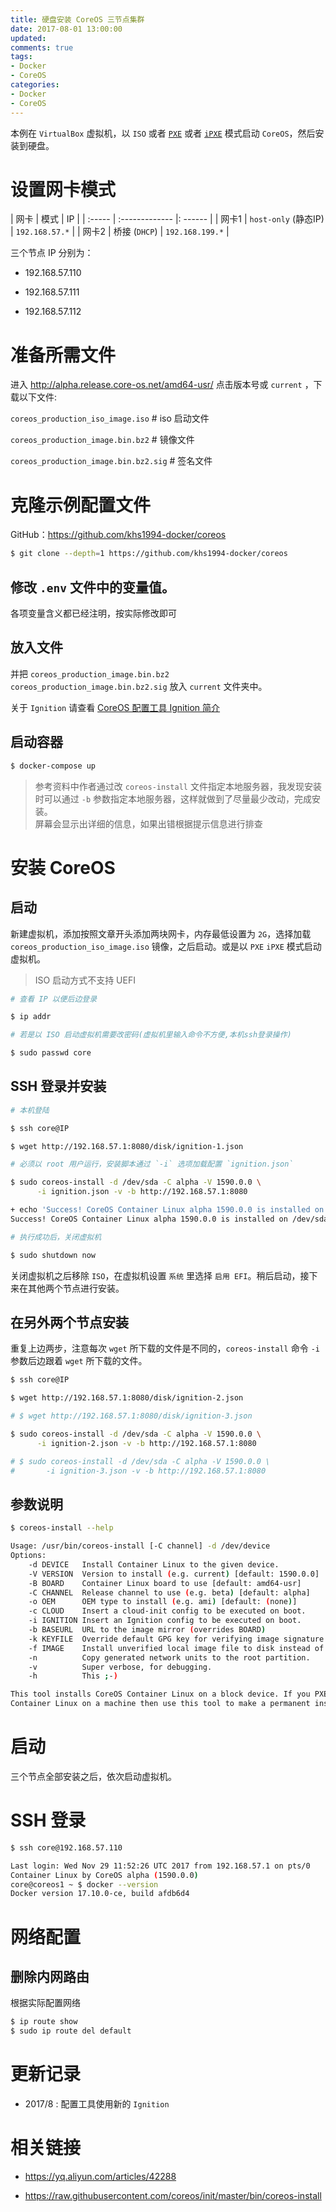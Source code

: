 ```yaml
---
title: 硬盘安装 CoreOS 三节点集群
date: 2017-08-01 13:00:00
updated:
comments: true
tags:
- Docker
- CoreOS
categories:
- Docker
- CoreOS
---
```



本例在 `VirtualBox` 虚拟机，以 `ISO` 或者 [`PXE`](boot-pxe-new.html) 或者 [`iPXE`](boot-ipxe.html) 模式启动 `CoreOS`，然后安装到硬盘。

<!--more-->

# 设置网卡模式

| 网卡    | 模式                 | IP              |
| :----- | :-------------       |: ------         |
| 网卡1   | `host-only` (静态IP)  | `192.168.57.*` |
| 网卡2   | 桥接 (`DHCP`)        | `192.168.199.*` |

三个节点 IP 分别为：

* 192.168.57.110

* 192.168.57.111

* 192.168.57.112

# 准备所需文件

进入 http://alpha.release.core-os.net/amd64-usr/ 点击版本号或 `current` ，下载以下文件:

`coreos_production_iso_image.iso`       # iso 启动文件

`coreos_production_image.bin.bz2`       # 镜像文件

`coreos_production_image.bin.bz2.sig`   # 签名文件

# 克隆示例配置文件

GitHub：https://github.com/khs1994-docker/coreos

```bash
$ git clone --depth=1 https://github.com/khs1994-docker/coreos
```

## 修改 `.env` 文件中的变量值。

各项变量含义都已经注明，按实际修改即可

## 放入文件

并把 `coreos_production_image.bin.bz2` `coreos_production_image.bin.bz2.sig` 放入 `current` 文件夹中。

关于 `Ignition` 请查看 [CoreOS 配置工具 Ignition 简介](ignition.html)

## 启动容器

```bash
$ docker-compose up
```

>参考资料中作者通过改 `coreos-install` 文件指定本地服务器，我发现安装时可以通过 `-b` 参数指定本地服务器，这样就做到了尽量最少改动，完成安装。  
屏幕会显示出详细的信息，如果出错根据提示信息进行排查

# 安装 CoreOS

## 启动

新建虚拟机，添加按照文章开头添加两块网卡，内存最低设置为 `2G`，选择加载 `coreos_production_iso_image.iso` 镜像，之后启动。或是以 `PXE` `iPXE` 模式启动虚拟机。

> ISO 启动方式不支持 UEFI

```bash
# 查看 IP 以便后边登录

$ ip addr

# 若是以 ISO 启动虚拟机需要改密码(虚拟机里输入命令不方便,本机ssh登录操作)

$ sudo passwd core
```

## SSH 登录并安装

```bash
# 本机登陆

$ ssh core@IP

$ wget http://192.168.57.1:8080/disk/ignition-1.json

# 必须以 root 用户运行，安装脚本通过 `-i` 选项加载配置 `ignition.json`

$ sudo coreos-install -d /dev/sda -C alpha -V 1590.0.0 \
      -i ignition.json -v -b http://192.168.57.1:8080

+ echo 'Success! CoreOS Container Linux alpha 1590.0.0 is installed on /dev/sda'
Success! CoreOS Container Linux alpha 1590.0.0 is installed on /dev/sda

# 执行成功后，关闭虚拟机

$ sudo shutdown now  
```

关闭虚拟机之后移除 `ISO`，在虚拟机设置 `系统` 里选择 `启用 EFI`。稍后启动，接下来在其他两个节点进行安装。

## 在另外两个节点安装

重复上边两步，注意每次 `wget` 所下载的文件是不同的，`coreos-install` 命令 `-i` 参数后边跟着 `wget` 所下载的文件。

```bash
$ ssh core@IP

$ wget http://192.168.57.1:8080/disk/ignition-2.json

# $ wget http://192.168.57.1:8080/disk/ignition-3.json

$ sudo coreos-install -d /dev/sda -C alpha -V 1590.0.0 \
      -i ignition-2.json -v -b http://192.168.57.1:8080

# $ sudo coreos-install -d /dev/sda -C alpha -V 1590.0.0 \
#       -i ignition-3.json -v -b http://192.168.57.1:8080  
```

## 参数说明

```bash
$ coreos-install --help

Usage: /usr/bin/coreos-install [-C channel] -d /dev/device
Options:
    -d DEVICE   Install Container Linux to the given device.
    -V VERSION  Version to install (e.g. current) [default: 1590.0.0]
    -B BOARD    Container Linux board to use [default: amd64-usr]
    -C CHANNEL  Release channel to use (e.g. beta) [default: alpha]
    -o OEM      OEM type to install (e.g. ami) [default: (none)]
    -c CLOUD    Insert a cloud-init config to be executed on boot.
    -i IGNITION Insert an Ignition config to be executed on boot.
    -b BASEURL  URL to the image mirror (overrides BOARD)
    -k KEYFILE  Override default GPG key for verifying image signature
    -f IMAGE    Install unverified local image file to disk instead of fetching
    -n          Copy generated network units to the root partition.
    -v          Super verbose, for debugging.
    -h          This ;-)

This tool installs CoreOS Container Linux on a block device. If you PXE booted
Container Linux on a machine then use this tool to make a permanent install.  
```

# 启动

三个节点全部安装之后，依次启动虚拟机。

# SSH 登录

```bash
$ ssh core@192.168.57.110

Last login: Wed Nov 29 11:52:26 UTC 2017 from 192.168.57.1 on pts/0
Container Linux by CoreOS alpha (1590.0.0)
core@coreos1 ~ $ docker --version
Docker version 17.10.0-ce, build afdb6d4
```

# 网络配置

## 删除内网路由

根据实际配置网络

```bash
$ ip route show
$ sudo ip route del default
```

# 更新记录

* 2017/8 : 配置工具使用新的 `Ignition`

# 相关链接

* https://yq.aliyun.com/articles/42288

* https://raw.githubusercontent.com/coreos/init/master/bin/coreos-install
